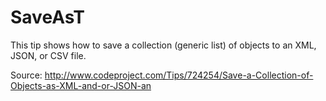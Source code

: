 SaveAsT
=======

This tip shows how to save a collection (generic list) of objects to an XML, JSON, or CSV file.

Source: http://www.codeproject.com/Tips/724254/Save-a-Collection-of-Objects-as-XML-and-or-JSON-an

